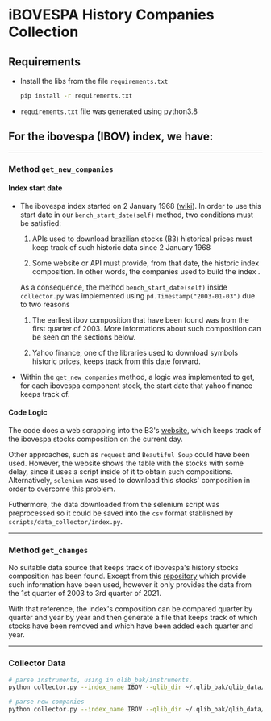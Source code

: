 # iBOVESPA History Companies Collection

## Requirements

- Install the libs from the file `requirements.txt`

    ```bash
    pip install -r requirements.txt
    ```
- `requirements.txt` file was generated using python3.8

## For the ibovespa (IBOV) index, we have:

<hr/>

### Method `get_new_companies`

#### <b>Index start date</b>

- The ibovespa index started on 2 January 1968 ([wiki](https://en.wikipedia.org/wiki/%C3%8Dndice_Bovespa)).  In order to use this start date in our `bench_start_date(self)` method, two conditions must be satisfied:
    1) APIs used to download brazilian stocks (B3) historical prices must keep track of such historic data since 2 January 1968

    2) Some website or API must provide, from that date, the historic index composition. In other words, the companies used to build the index .

    As a consequence, the method `bench_start_date(self)` inside `collector.py` was implemented using `pd.Timestamp("2003-01-03")` due to two reasons

    1) The earliest ibov composition that have been found was from the first quarter of 2003. More informations about such composition can be seen on the sections below.

    2) Yahoo finance, one of the libraries used to download symbols historic prices, keeps track from this date forward.

- Within the `get_new_companies` method, a logic was implemented to get, for each ibovespa component stock, the start date that yahoo finance keeps track of.

#### <b>Code Logic</b>

The code does a web scrapping into the B3's [website](https://sistemaswebb3-listados.b3.com.br/indexPage/day/IBOV?language=pt-br), which keeps track of the ibovespa stocks composition on the current day. 

Other approaches, such as `request` and `Beautiful Soup` could have been used. However, the website shows the table with the stocks with some delay, since it uses a script inside of it to obtain such compositions.
Alternatively, `selenium` was used to download this stocks' composition in order to overcome this problem.

Futhermore, the data downloaded from the selenium script  was preprocessed so it could be saved into the `csv` format stablished by `scripts/data_collector/index.py`.

<hr/>

### Method `get_changes` 

No suitable data source that keeps track of ibovespa's history stocks composition has been found. Except from this [repository](https://github.com/igor17400/IBOV-HCI) which provide such information have been used, however it only provides the data from the 1st quarter of 2003 to 3rd quarter of 2021.

With that reference, the index's composition can be compared quarter by quarter and year by year and then generate a file that keeps track of which stocks have been removed and which have been added each quarter and year.

<hr/>

### Collector Data

```bash
# parse instruments, using in qlib_bak/instruments.
python collector.py --index_name IBOV --qlib_dir ~/.qlib_bak/qlib_data/br_data --method parse_instruments

# parse new companies
python collector.py --index_name IBOV --qlib_dir ~/.qlib_bak/qlib_data/br_data --method save_new_companies
```

